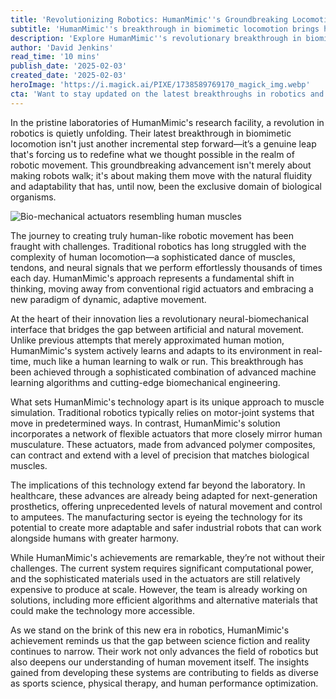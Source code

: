 ```yaml
---
title: 'Revolutionizing Robotics: HumanMimic''s Groundbreaking Locomotion Technique Reshapes the Future of Machine Movement'
subtitle: 'HumanMimic''s breakthrough in biomimetic locomotion brings human-like movement to robots'
description: 'Explore HumanMimic''s revolutionary breakthrough in biomimetic locomotion, transforming how robots move with unprecedented human-like fluidity and adaptability through advanced neural-biomechanical interfaces and flexible actuators.'
author: 'David Jenkins'
read_time: '10 mins'
publish_date: '2025-02-03'
created_date: '2025-02-03'
heroImage: 'https://i.magick.ai/PIXE/1738589769170_magick_img.webp'
cta: 'Want to stay updated on the latest breakthroughs in robotics and technology? Follow us on LinkedIn for exclusive insights and breaking news in the world of innovation!'
---
```


In the pristine laboratories of HumanMimic's research facility, a revolution in robotics is quietly unfolding. Their latest breakthrough in biomimetic locomotion isn't just another incremental step forward—it’s a genuine leap that's forcing us to redefine what we thought possible in the realm of robotic movement. This groundbreaking advancement isn't merely about making robots walk; it's about making them move with the natural fluidity and adaptability that has, until now, been the exclusive domain of biological organisms.

![Bio-mechanical actuators resembling human muscles](https://i.magick.ai/PIXE/1738589769174_magick_img.webp)

The journey to creating truly human-like robotic movement has been fraught with challenges. Traditional robotics has long struggled with the complexity of human locomotion—a sophisticated dance of muscles, tendons, and neural signals that we perform effortlessly thousands of times each day. HumanMimic's approach represents a fundamental shift in thinking, moving away from conventional rigid actuators and embracing a new paradigm of dynamic, adaptive movement.

At the heart of their innovation lies a revolutionary neural-biomechanical interface that bridges the gap between artificial and natural movement. Unlike previous attempts that merely approximated human motion, HumanMimic's system actively learns and adapts to its environment in real-time, much like a human learning to walk or run. This breakthrough has been achieved through a sophisticated combination of advanced machine learning algorithms and cutting-edge biomechanical engineering.

What sets HumanMimic's technology apart is its unique approach to muscle simulation. Traditional robotics typically relies on motor-joint systems that move in predetermined ways. In contrast, HumanMimic's solution incorporates a network of flexible actuators that more closely mirror human musculature. These actuators, made from advanced polymer composites, can contract and extend with a level of precision that matches biological muscles.

The implications of this technology extend far beyond the laboratory. In healthcare, these advances are already being adapted for next-generation prosthetics, offering unprecedented levels of natural movement and control to amputees. The manufacturing sector is eyeing the technology for its potential to create more adaptable and safer industrial robots that can work alongside humans with greater harmony.

While HumanMimic's achievements are remarkable, they’re not without their challenges. The current system requires significant computational power, and the sophisticated materials used in the actuators are still relatively expensive to produce at scale. However, the team is already working on solutions, including more efficient algorithms and alternative materials that could make the technology more accessible.

As we stand on the brink of this new era in robotics, HumanMimic's achievement reminds us that the gap between science fiction and reality continues to narrow. Their work not only advances the field of robotics but also deepens our understanding of human movement itself. The insights gained from developing these systems are contributing to fields as diverse as sports science, physical therapy, and human performance optimization.